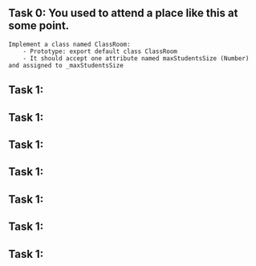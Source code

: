 ## Task 0: You used to attend a place like this at some point.

    Implement a class named ClassRoom:
        - Prototype: export default class ClassRoom
        - It should accept one attribute named maxStudentsSize (Number) and assigned to _maxStudentsSize

## Task 1: 
## Task 1: 
## Task 1: 
## Task 1: 
## Task 1: 
## Task 1: 
## Task 1: 
